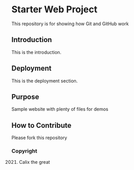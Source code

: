 # Starter Web Project

This repository is for showing how Git and GitHub work

## Introduction

This is the introduction.

## Deployment

This is the deployment section.

## Purpose

Sample website with plenty of files for demos

## How to Contribute

Please fork this repository

### Copyright
2021. Calix the great